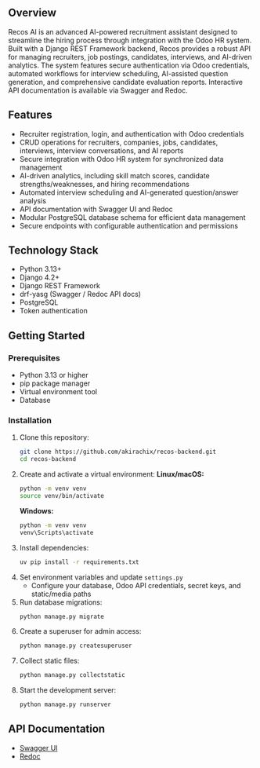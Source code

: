 ## Overview
Recos AI is an advanced AI-powered recruitment assistant designed to streamline the hiring process through integration with the Odoo HR system. Built with a Django REST Framework backend, Recos provides a robust API for managing recruiters, job postings, candidates, interviews, and AI-driven analytics. The system features secure authentication via Odoo credentials, automated workflows for interview scheduling, AI-assisted question generation, and comprehensive candidate evaluation reports. Interactive API documentation is available via Swagger and Redoc.

## Features
- Recruiter registration, login, and authentication with Odoo credentials
- CRUD operations for recruiters, companies, jobs, candidates, interviews, interview conversations, and AI reports
- Secure integration with Odoo HR system for synchronized data management
- AI-driven analytics, including skill match scores, candidate strengths/weaknesses, and hiring recommendations
- Automated interview scheduling and AI-generated question/answer analysis
- API documentation with Swagger UI and Redoc
- Modular PostgreSQL database schema for efficient data management
- Secure endpoints with configurable authentication and permissions
## Technology Stack
- Python 3.13+
- Django 4.2+
- Django REST Framework
- drf-yasg (Swagger / Redoc API docs)
- PostgreSQL
- Token authentication

## Getting Started
### Prerequisites
- Python 3.13 or higher
- pip package manager
- Virtual environment tool
- Database
### Installation
1. Clone this repository:
   ```bash
   git clone https://github.com/akirachix/recos-backend.git
   cd recos-backend
   ```
2. Create and activate a virtual environment:
   **Linux/macOS:**
   ```bash
   python -m venv venv
   source venv/bin/activate
   ```
   **Windows:**
   ```cmd
   python -m venv venv
   venv\Scripts\activate
   ```
3. Install dependencies:
   ```bash
   uv pip install -r requirements.txt
   ```
4. Set environment variables and update `settings.py`
   - Configure your database, Odoo API credentials, secret keys, and static/media paths
5. Run database migrations:
   ```bash
   python manage.py migrate
   ```
6. Create a superuser for admin access:
   ```bash
   python manage.py createsuperuser
   ```
7. Collect static files:
   ```bash
   python manage.py collectstatic
   ```
8. Start the development server:
   ```bash
   python manage.py runserver
   ```
   
## API Documentation
- [Swagger UI](https://recos-662b3d74caf2.herokuapp.com/swagger/)
- [Redoc](https://recos-662b3d74caf2.herokuapp.com/redoc/)








